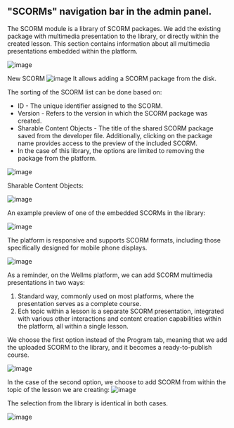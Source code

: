 ## "SCORMs" navigation bar in the admin panel.

The SCORM module is a library of SCORM packages. We add the existing package with multimedia presentation to the library, or directly within the created lesson. This section contains information about all multimedia presentations embedded within the platform.

![image](https://github.com/EscolaLMS/Scorm/assets/108077902/9cf708f4-d7db-4a9a-887f-bdef053d2b3f)

New SCORM ![image](https://github.com/EscolaLMS/Scorm/assets/108077902/87da63a3-b0f4-40e1-8fc6-43c798f35732) It allows adding a SCORM package from the disk.

The sorting of the SCORM list can be done based on:

* ID - The unique identifier assigned to the SCORM.
* Version - Refers to the version in which the SCORM package was created.
* Sharable Content Objects - The title of the shared SCORM package saved from the developer file. Additionally, clicking on the package name provides access to the preview of the included SCORM.
* In the case of this library, the options are limited to removing the package from the platform.

![image](https://github.com/EscolaLMS/Scorm/assets/108077902/bfb9b3ee-2d1f-4081-b666-5e1e3bdb212c)

Sharable Content Objects:

![image](https://github.com/EscolaLMS/Scorm/assets/108077902/d2b3bd1d-dbd3-41b1-95b4-0e519aac5176)

An example preview of one of the embedded SCORMs in the library:

![image](https://github.com/EscolaLMS/Scorm/assets/108077902/cdaa3914-a8ec-439e-b194-01c279385e66)

The platform is responsive and supports SCORM formats, including those specifically designed for mobile phone displays.

![image](https://github.com/EscolaLMS/Scorm/assets/108077902/054d55ef-c216-47dc-b0ad-7ee07af02b87)

As a reminder, on the Wellms platform, we can add SCORM multimedia presentations in two ways:

1. Standard way, commonly used on most platforms, where the presentation serves as a complete course.
2. Ech topic within a lesson is a separate SCORM presentation, integrated with various other interactions and content creation capabilities within the platform, all within a single lesson.

We choose the first option instead of the Program tab, meaning that we add the uploaded SCORM to the library, and it becomes a ready-to-publish course.

![image](https://github.com/EscolaLMS/Scorm/assets/108077902/147c27a4-b430-4ab2-b008-757db5451cbb)

In the case of the second option, we choose to add SCORM from within the topic of the lesson we are creating:
![image](https://github.com/EscolaLMS/Scorm/assets/108077902/e92c9edc-c536-4069-a5da-a9a3e33909c3)

The selection from the library is identical in both cases.

![image](https://github.com/EscolaLMS/Scorm/assets/108077902/7d7e9cd8-89e4-40ae-a338-cf37c7e0f246)

